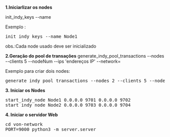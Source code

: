**1.Iniciarlizar os nodes**

init_indy_keys --name <Nome do Node>

Exemplo :
<pre>
init_indy_keys --name Node1
</pre>
obs.:Cada node usado deve ser inicializado


**2.Geração do pool de transações**
generate_indy_pool_transactions --nodes <quantidade-de-nodes> --clients 5 --nodeNum <numero do node> --ips 'endereços IP' --network=<nome-da-rede>

Exemplo para criar dois nodes: 
<pre>
generate_indy_pool_transactions --nodes 2 --clients 5 --nodeNum 1 --ips '192.168.2.8,192.168.2.27' --network=sandbox
</pre>


**3. Iniciar os Nodes**
<pre>
start_indy_node Node1 0.0.0.0 9701 0.0.0.0 9702
start_indy_node Node2 0.0.0.0 9703 0.0.0.0 9704
</pre>


**4. Iniciar o servidor Web**

<pre>
cd von-network
PORT=9000 python3 -m server.server
</pre>
